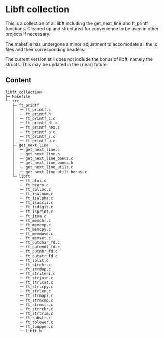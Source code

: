 # Libft collection

This is a collection of all libft including the get_next_line and ft_printf functions. Cleaned up and structured for convenience to be used in other projects if necessary. 

The makefile has undergone a minor adjustment to accomodate all the .c files and their corresponding headers.

The current version still does not include the bonus of libft, namely the structs. This may be updated in the (near) future.

## Content
```
libft_collection
├─ Makefile
└─ src
   ├─ ft_printf
   │  ├─ ft_printf.c
   │  ├─ ft_printf.h
   │  ├─ ft_printf_c.c
   │  ├─ ft_printf_di.c
   │  ├─ ft_printf_hex.c
   │  ├─ ft_printf_p.c
   │  ├─ ft_printf_s.c
   │  └─ ft_printf_u.c
   ├─ get_next_line
   │  ├─ get_next_line.c
   │  ├─ get_next_line.h
   │  ├─ get_next_line_bonus.c
   │  ├─ get_next_line_bonus.h
   │  ├─ get_next_line_utils.c
   │  └─ get_next_line_utils_bonus.c
   └─ libft
      ├─ ft_atoi.c
      ├─ ft_bzero.c
      ├─ ft_calloc.c
      ├─ ft_isalnum.c
      ├─ ft_isalpha.c
      ├─ ft_isascii.c
      ├─ ft_isdigit.c
      ├─ ft_isprint.c
      ├─ ft_itoa.c
      ├─ ft_memchr.c
      ├─ ft_memcmp.c
      ├─ ft_memcpy.c
      ├─ ft_memmove.c
      ├─ ft_memset.c
      ├─ ft_putchar_fd.c
      ├─ ft_putendl_fd.c
      ├─ ft_putnbr_fd.c
      ├─ ft_putstr_fd.c
      ├─ ft_split.c
      ├─ ft_strchr.c
      ├─ ft_strdup.c
      ├─ ft_striteri.c
      ├─ ft_strjoin.c
      ├─ ft_strlcat.c
      ├─ ft_strlcpy.c
      ├─ ft_strlen.c
      ├─ ft_strmapi.c
      ├─ ft_strncmp.c
      ├─ ft_strnstr.c
      ├─ ft_strrchr.c
      ├─ ft_strtrim.c
      ├─ ft_substr.c
      ├─ ft_tolower.c
      ├─ ft_toupper.c
      └─ libft.h
```